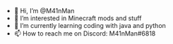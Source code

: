 - 👋 Hi, I’m @M41nMan
- 👀 I’m interested in Minecraft mods and stuff
- 🌱 I’m currently learning coding with java and python
- 📫 How to reach me on Discord: M41nMan#6818
